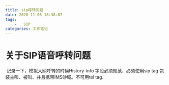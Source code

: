 ```yaml
---
title: sip呼转问题
date: 2020-11-05 16:38:07
tags:
	-	SIP
categories:	工作笔记
---
```


# 关于SIP语音呼转问题

​	记录一下，模拟大网呼转的时候History-info 字段必须规范，必须使用sip tag 包装主叫、被叫、并且携带IMS@域。不可用tel tag.

